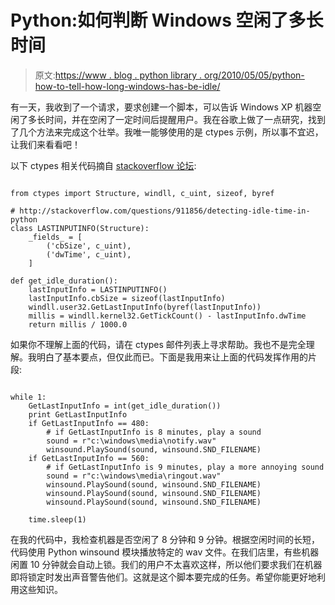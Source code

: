 # Python:如何判断 Windows 空闲了多长时间

> 原文:[https://www . blog . python library . org/2010/05/05/python-how-to-tell-how-long-windows-has-be-idle/](https://www.blog.pythonlibrary.org/2010/05/05/python-how-to-tell-how-long-windows-has-been-idle/)

有一天，我收到了一个请求，要求创建一个脚本，可以告诉 Windows XP 机器空闲了多长时间，并在空闲了一定时间后提醒用户。我在谷歌上做了一点研究，找到了几个方法来完成这个壮举。我唯一能够使用的是 ctypes 示例，所以事不宜迟，让我们来看看吧！

以下 ctypes 相关代码摘自 [stackoverflow 论坛](http://stackoverflow.com/questions/911856/detecting-idle-time-in-python):

```

from ctypes import Structure, windll, c_uint, sizeof, byref

# http://stackoverflow.com/questions/911856/detecting-idle-time-in-python
class LASTINPUTINFO(Structure):
    _fields_ = [
        ('cbSize', c_uint),
        ('dwTime', c_uint),
    ]

def get_idle_duration():
    lastInputInfo = LASTINPUTINFO()
    lastInputInfo.cbSize = sizeof(lastInputInfo)
    windll.user32.GetLastInputInfo(byref(lastInputInfo))
    millis = windll.kernel32.GetTickCount() - lastInputInfo.dwTime
    return millis / 1000.0

```

如果你不理解上面的代码，请在 ctypes 邮件列表上寻求帮助。我也不是完全理解。我明白了基本要点，但仅此而已。下面是我用来让上面的代码发挥作用的片段:

```

while 1:
    GetLastInputInfo = int(get_idle_duration())
    print GetLastInputInfo
    if GetLastInputInfo == 480:
        # if GetLastInputInfo is 8 minutes, play a sound
        sound = r"c:\windows\media\notify.wav"
        winsound.PlaySound(sound, winsound.SND_FILENAME)
    if GetLastInputInfo == 560:
        # if GetLastInputInfo is 9 minutes, play a more annoying sound
        sound = r"c:\windows\media\ringout.wav"
        winsound.PlaySound(sound, winsound.SND_FILENAME)
        winsound.PlaySound(sound, winsound.SND_FILENAME)
        winsound.PlaySound(sound, winsound.SND_FILENAME)

    time.sleep(1)

```

在我的代码中，我检查机器是否空闲了 8 分钟和 9 分钟。根据空闲时间的长短，代码使用 Python winsound 模块播放特定的 wav 文件。在我们店里，有些机器闲置 10 分钟就会自动上锁。我们的用户不太喜欢这样，所以他们要求我们在机器即将锁定时发出声音警告他们。这就是这个脚本要完成的任务。希望你能更好地利用这些知识。
